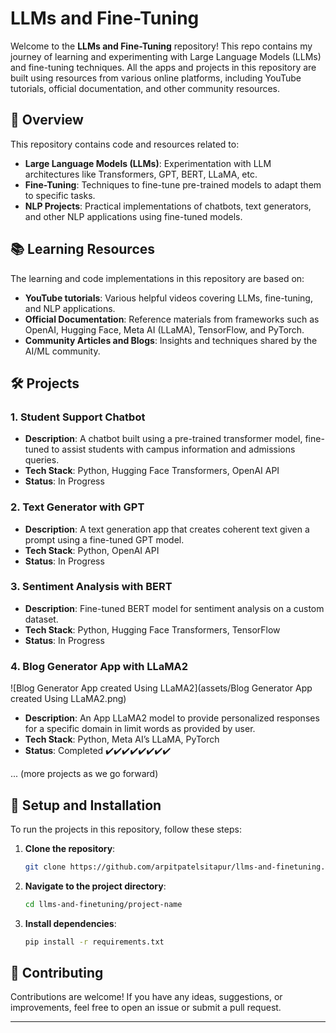 # LLMs and Fine-Tuning

Welcome to the **LLMs and Fine-Tuning** repository! This repo contains my journey of learning and experimenting with Large Language Models (LLMs) and fine-tuning techniques. All the apps and projects in this repository are built using resources from various online platforms, including YouTube tutorials, official documentation, and other community resources.

## 🚀 Overview

This repository contains code and resources related to:

- **Large Language Models (LLMs)**: Experimentation with LLM architectures like Transformers, GPT, BERT, LLaMA, etc.
- **Fine-Tuning**: Techniques to fine-tune pre-trained models to adapt them to specific tasks.
- **NLP Projects**: Practical implementations of chatbots, text generators, and other NLP applications using fine-tuned models.

## 📚 Learning Resources

The learning and code implementations in this repository are based on:

- **YouTube tutorials**: Various helpful videos covering LLMs, fine-tuning, and NLP applications.
- **Official Documentation**: Reference materials from frameworks such as OpenAI, Hugging Face, Meta AI (LLaMA), TensorFlow, and PyTorch.
- **Community Articles and Blogs**: Insights and techniques shared by the AI/ML community.

## 🛠️ Projects

### 1. **Student Support Chatbot**
   - **Description**: A chatbot built using a pre-trained transformer model, fine-tuned to assist students with campus information and admissions queries.
   - **Tech Stack**: Python, Hugging Face Transformers, OpenAI API
   - **Status**: In Progress

### 2. **Text Generator with GPT**
   - **Description**: A text generation app that creates coherent text given a prompt using a fine-tuned GPT model.
   - **Tech Stack**: Python, OpenAI API
   - **Status**: In Progress

### 3. **Sentiment Analysis with BERT**
   - **Description**: Fine-tuned BERT model for sentiment analysis on a custom dataset.
   - **Tech Stack**: Python, Hugging Face Transformers, TensorFlow
   - **Status**: In Progress
     
### 4. **Blog Generator App with LLaMA2**
![Blog Generator App created  Using LLaMA2](assets/Blog Generator App created  Using LLaMA2.png)
   - **Description**: An App LLaMA2 model to provide personalized responses for a specific domain in limit words as provided by user.
   - **Tech Stack**: Python, Meta AI’s LLaMA, PyTorch
   - **Status**: Completed ✔️✔️✔️✔️✔️✔️✔️✔️

... (more projects as we go forward)

## 🔧 Setup and Installation

To run the projects in this repository, follow these steps:

1. **Clone the repository**:
   ```bash
   git clone https://github.com/arpitpatelsitapur/llms-and-finetuning.git
   ```
2. **Navigate to the project directory**:
   ```bash
   cd llms-and-finetuning/project-name
   ```
3. **Install dependencies**:
   ```bash
   pip install -r requirements.txt
   ```

## 🌟 Contributing

Contributions are welcome! If you have any ideas, suggestions, or improvements, feel free to open an issue or submit a pull request.

---
